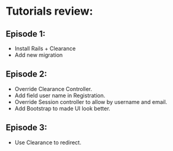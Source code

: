 # Tutorials review:

## Episode 1:
- Install Rails + Clearance
- Add new migration

## Episode 2:
- Override Clearance Controller.
- Add field user name in Registration.
- Override Session controller to allow by username and email.
- Add Bootstrap to made UI look better.

## Episode 3:
- Use Clearance to redirect.
